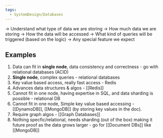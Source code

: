 ```yaml
---
tags:
  - SystemDesign/Databases
---
```

-> Understand what type of data we are storing
-> How much data we are storing
-> How the data will be accessed
-> What kind of queries will be triggered (based on the logic)
-> Any special feature we expect

## Examples

1. Data can fit in **single node**, data consistency and correctness - go with relational databases (ACID)
2. **Single node**, complex queries - relational databases
3. Key value based access, really fast access - Redis
4. Advances data structures & algos - [[Redis]]
5. Cannot fit in one node, having expertise in SQL, and data sharding is possible - relational DB
6. Cannot fit in one node, Simple key value based accessing - [[DynamoDB]], [[MongoDB]] (by storing key values in the doc).
7. Require graph algos - [[Graph Databases]]
8. Nothing specfic/relational, needs sharding (out of the box) making it future proof as the data grows larger - go for [[Document DBs]] like [[MongoDB]]